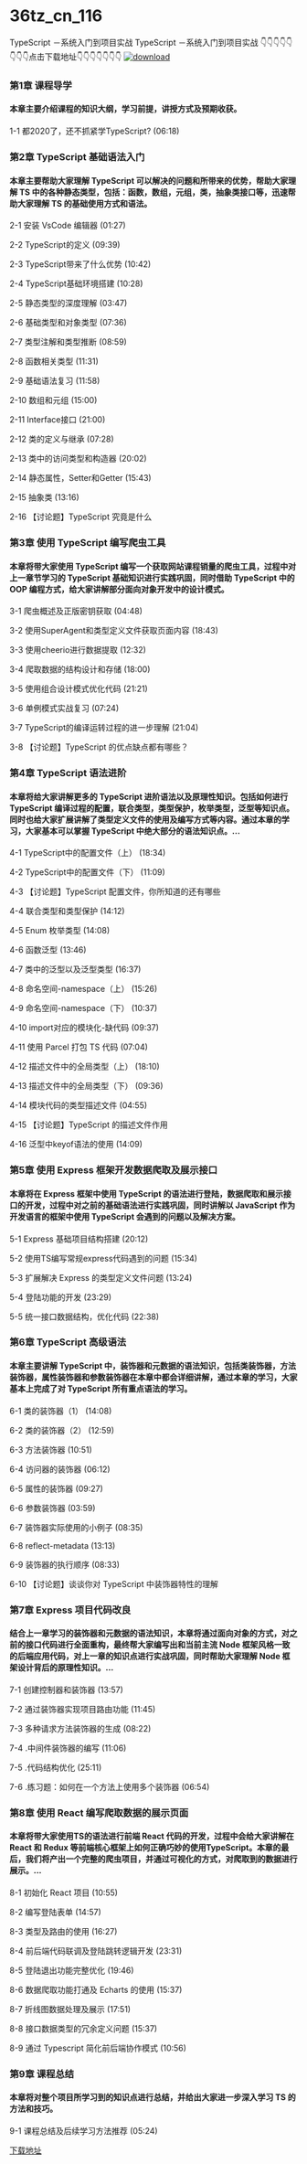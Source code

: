 # 36tz_cn_116
TypeScript －系统入门到项目实战
TypeScript －系统入门到项目实战
👇👇👇👇👇👇👇👇点击下载地址👇👇👇👇👇👇👇
[![download](https://51xueit.vip/muke_img/5fce0ffa09c1ba3d05400304.jpg "下载地址")](http://www.36tz.cn "下载地址")
### 第1章 课程导学 

#### 本章主要介绍课程的知识大纲，学习前提，讲授方式及预期收获。
1-1 都2020了，还不抓紧学TypeScript? (06:18)


### 第2章 TypeScript 基础语法入门 

#### 本章主要帮助大家理解 TypeScript 可以解决的问题和所带来的优势，帮助大家理解 TS 中的各种静态类型，包括：函数，数组，元组，类，抽象类接口等，迅速帮助大家理解 TS 的基础使用方式和语法。
2-1 安装 VsCode 编辑器 (01:27)

2-2 TypeScript的定义 (09:39)

2-3 TypeScript带来了什么优势 (10:42)

2-4 TypeScript基础环境搭建 (10:28)

2-5 静态类型的深度理解 (03:47)

2-6 基础类型和对象类型 (07:36)

2-7 类型注解和类型推断 (08:59)

2-8 函数相关类型 (11:31)

2-9 基础语法复习 (11:58)

2-10 数组和元组 (15:00)

2-11 Interface接口 (21:00)

2-12 类的定义与继承 (07:28)

2-13 类中的访问类型和构造器 (20:02)

2-14 静态属性，Setter和Getter (15:43)

2-15 抽象类 (13:16)

2-16 【讨论题】TypeScript 究竟是什么


### 第3章 使用 TypeScript 编写爬虫工具

#### 本章将带大家使用 TypeScript 编写一个获取网站课程销量的爬虫工具，过程中对上一章节学习的 TypeScript 基础知识进行实践巩固，同时借助 TypeScript 中的 OOP 编程方式，给大家讲解部分面向对象开发中的设计模式。
3-1 爬虫概述及正版密钥获取 (04:48)

3-2 使用SuperAgent和类型定义文件获取页面内容 (18:43)

3-3 使用cheerio进行数据提取 (12:32)

3-4 爬取数据的结构设计和存储 (18:00)

3-5 使用组合设计模式优化代码 (21:21)

3-6 单例模式实战复习 (07:24)

3-7 TypeScript的编译运转过程的进一步理解 (21:04)

3-8 【讨论题】TypeScript 的优点缺点都有哪些？


### 第4章 TypeScript 语法进阶

#### 本章将给大家讲解更多的 TypeScript 进阶语法以及原理性知识。包括如何进行 TypeScript 编译过程的配置，联合类型，类型保护，枚举类型，泛型等知识点。同时也给大家扩展讲解了类型定义文件的使用及编写方式等内容。通过本章的学习，大家基本可以掌握 TypeScript 中绝大部分的语法知识点。...
4-1 TypeScript中的配置文件（上） (18:34)

4-2 TypeScript中的配置文件（下） (11:09)

4-3 【讨论题】TypeScript 配置文件，你所知道的还有哪些

4-4 联合类型和类型保护 (14:12)

4-5 Enum 枚举类型 (14:08)

4-6 函数泛型 (13:46)

4-7 类中的泛型以及泛型类型 (16:37)

4-8 命名空间-namespace（上） (15:26)

4-9 命名空间-namespace（下） (10:37)

4-10 import对应的模块化-缺代码 (09:37)

4-11 使用 Parcel 打包 TS 代码 (07:04)

4-12 描述文件中的全局类型（上） (18:10)

4-13 描述文件中的全局类型（下） (09:36)

4-14 模块代码的类型描述文件 (04:55)

4-15 【讨论题】TypeScript 的描述文件作用

4-16 泛型中keyof语法的使用 (14:09)


### 第5章 使用 Express 框架开发数据爬取及展示接口

#### 本章将在 Express 框架中使用 TypeScript 的语法进行登陆，数据爬取和展示接口的开发，过程中对之前的基础语法进行实践巩固，同时讲解以 JavaScript 作为开发语言的框架中使用 TypeScript 会遇到的问题以及解决方案。
5-1 Express 基础项目结构搭建 (20:12)

5-2 使用TS编写常规express代码遇到的问题 (15:34)

5-3 扩展解决 Express 的类型定义文件问题 (13:24)

5-4 登陆功能的开发 (23:29)

5-5 统一接口数据结构，优化代码 (22:38)


### 第6章 TypeScript 高级语法

#### 本章主要讲解 TypeScript 中，装饰器和元数据的语法知识，包括类装饰器，方法装饰器，属性装饰器和参数装饰器在本章中都会详细讲解，通过本章的学习，大家基本上完成了对 TypeScript 所有重点语法的学习。
6-1 类的装饰器（1） (14:08)

6-2 类的装饰器（2） (12:59)

6-3 方法装饰器 (10:51)

6-4 访问器的装饰器 (06:12)

6-5 属性的装饰器 (09:27)

6-6 参数装饰器 (03:59)

6-7 装饰器实际使用的小例子 (08:35)

6-8 reflect-metadata (13:13)

6-9 装饰器的执行顺序 (08:33)

6-10 【讨论题】谈谈你对 TypeScript 中装饰器特性的理解


### 第7章 Express 项目代码改良

#### 结合上一章学习的装饰器和元数据的语法知识，本章将通过面向对象的方式，对之前的接口代码进行全面重构，最终帮大家编写出和当前主流 Node 框架风格一致的后端应用代码，对上一章的知识点进行实战巩固，同时帮助大家理解 Node 框架设计背后的原理性知识。...
7-1 创建控制器和装饰器 (13:57)

7-2 通过装饰器实现项目路由功能 (11:45)

7-3 多种请求方法装饰器的生成 (08:22)

7-4 .中间件装饰器的编写 (11:06)

7-5 .代码结构优化 (25:11)

7-6 .练习题：如何在一个方法上使用多个装饰器 (06:54)


### 第8章 使用 React 编写爬取数据的展示页面

#### 本章将带大家使用TS的语法进行前端 React 代码的开发，过程中会给大家讲解在 React 和 Redux 等前端核心框架上如何正确巧妙的使用TypeScript。本章的最后，我们将产出一个完整的爬虫项目，并通过可视化的方式，对爬取到的数据进行展示。...
8-1 初始化 React 项目 (10:55)

8-2 编写登陆表单 (14:57)

8-3 类型及路由的使用 (16:27)

8-4 前后端代码联调及登陆跳转逻辑开发 (23:31)

8-5 登陆退出功能完整优化 (19:46)

8-6 数据爬取功能打通及 Echarts 的使用 (15:37)

8-7 折线图数据处理及展示 (17:51)

8-8 接口数据类型的冗余定义问题 (15:37)

8-9 通过 Typescript 简化前后端协作模式 (10:56)


### 第9章 课程总结

#### 本章将对整个项目所学习到的知识点进行总结，并给出大家进一步深入学习 TS 的方法和技巧。
9-1 课程总结及后续学习方法推荐 (05:24)


[下载地址](http://www.36tz.cn "下载地址")
